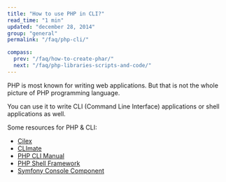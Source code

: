 ```yaml
---
title: "How to use PHP in CLI?"
read_time: "1 min"
updated: "december 28, 2014"
group: "general"
permalink: "/faq/php-cli/"

compass:
  prev: "/faq/how-to-create-phar/"
  next: "/faq/php-libraries-scripts-and-code/"
---
```


PHP is most known for writing web applications. But that is not the whole picture of PHP programming language.

You can use it to write CLI (Command Line Interface) applications or shell applications as well.

Some resources for PHP & CLI:

* [Cilex](http://cilex.github.io/)
* [CLImate](http://climate.thephpleague.com/)
* [PHP CLI Manual](http://php.net/manual/en/features.commandline.php)
* [PHP Shell Framework](https://github.com/piotrooo/php-shell-framework)
* [Symfony Console Component](http://symfony.com/components/Console)
